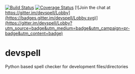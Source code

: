 [![Build Status](https://travis-ci.org/MadRussian/devspell.svg?branch=master)](https://travis-ci.org/MadRussian/devspell)
[![Coverage Status](https://coveralls.io/repos/github/MadRussian/devspell/badge.svg)](https://coveralls.io/github/MadRussian/devspell)
[![Join the chat at https://gitter.im/devspell/Lobby](https://badges.gitter.im/devspell/Lobby.svg)](https://gitter.im/devspell/Lobby?utm_source=badge&utm_medium=badge&utm_campaign=pr-badge&utm_content=badge)

# devspell

Python based spell checker for development files/directories


